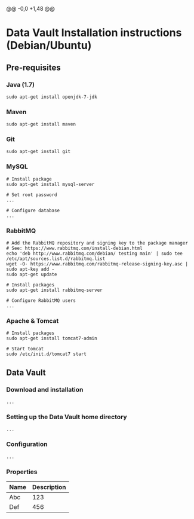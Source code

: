 @@ -0,0 +1,48 @@
# Data Vault Installation instructions (Debian/Ubuntu)

## Pre-requisites

### Java (1.7)
```
sudo apt-get install openjdk-7-jdk
```

### Maven
```
sudo apt-get install maven
```

### Git
```
sudo apt-get install git
```

### MySQL
```
# Install package
sudo apt-get install mysql-server

# Set root password
...

# Configure database
...
```

### RabbitMQ
```
# Add the RabbitMQ repository and signing key to the package manager
# See: https://www.rabbitmq.com/install-debian.html
echo 'deb http://www.rabbitmq.com/debian/ testing main' | sudo tee /etc/apt/sources.list.d/rabbitmq.list
wget -O- https://www.rabbitmq.com/rabbitmq-release-signing-key.asc | sudo apt-key add -
sudo apt-get update

# Install packages
sudo apt-get install rabbitmq-server

# Configure RabbitMQ users
...
```

### Apache & Tomcat
```
# Install packages
sudo apt-get install tomcat7-admin

# Start tomcat
sudo /etc/init.d/tomcat7 start
```

## Data Vault

### Download and installation
```
...
```

### Setting up the Data Vault home directory
```
...
```

### Configuration
```
...
```

### Properties

| Name | Description |
| ------------- | ------------- |
| Abc  | 123  |
| Def  | 456  |
